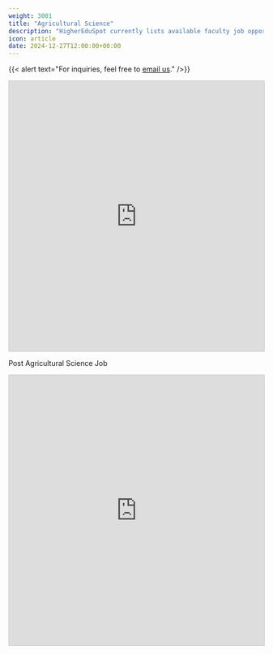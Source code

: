 ```yaml
---
weight: 3001
title: "Agricultural Science"
description: "HigherEduSpot currently lists available faculty job opportunities in agricultural science."
icon: article
date: 2024-12-27T12:00:00+00:00
---
```


{{< alert text="For inquiries, feel free to [email us](mailto:support@highereduspot.com)." />}}

<iframe class="airtable-embed" src="https://airtable.com/embed/appWOoBxmGoaKnB37/shrAU2e8Ow6uXfCY0?layout=card" frameborder="0" onmousewheel="" width="100%" height="533" style="background: transparent; border: 1px solid #ccc;"></iframe>

Post Agricultural Science Job

<iframe class="airtable-embed" src="https://airtable.com/embed/appWOoBxmGoaKnB37/pagSHSf1qyICkWa5D/form" frameborder="0" onmousewheel="" width="100%" height="533" style="background: transparent; border: 1px solid #ccc;"></iframe>